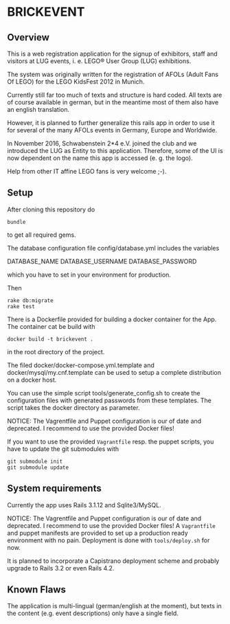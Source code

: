 BRICKEVENT
==========

Overview
--------

This is a web registration application for the signup of exhibitors, staff and visitors at LUG events,
i. e. LEGO&reg; User Group (LUG) exhibitions.

The system was originally written for the registration of AFOLs (Adult Fans Of LEGO) for the LEGO KidsFest 2012 in Munich.

Currently still far too much of texts and structure is hard coded. All texts are of course available in german, but in the meantime most of them also have an english translation.

However, it is planned to further generalize this rails app in order to use it for several of the many AFOLs events in Germany, Europe and Worldwide.

In November 2016, Schwabenstein 2*4 e.V. joined the club and we introduced the LUG as Entity to this application.
Therefore, some of the UI is now dependent on the name this app is accessed (e. g. the logo).

Help from other IT affine LEGO fans is very welcome ;-).

Setup
-----

After cloning this repository do

    bundle

to get all required gems.

The database configuration file config/database.yml includes the variables

  DATABASE_NAME
  DATABASE_USERNAME
  DATABASE_PASSWORD

which you have to set in your environment for production.

Then

    rake db:migrate
    rake test

There is a Dockerfile provided for building a docker container for the App. The container cat be build with

    docker build -t brickevent .

in the root directory of the project.

The filed docker/docker-compose.yml.template and docker/mysql/my.cnf.template can be used to setup a complete distribution on a docker host.

You can use the simple script tools/generate_config.sh to create the configuration files with generated passwords from these templates. The script takes the docker directory as parameter.

NOTICE: The Vagrentfile and Puppet configuration is our of date and deprecated. I recommend to use the provided Docker files!

If you want to use the provided `Vagrantfile` resp. the puppet scripts, you have to update the git submodules with

    git submodule init
    git submodule update

System requirements
-------------------

Currently the app uses Rails 3.1.12 and Sqlite3/MySQL.

NOTICE: The Vagrentfile and Puppet configuration is our of date and deprecated. I recommend to use the provided Docker files!
A `Vagrantfile` and puppet manifests are provided to set up a production ready environment with no pain.
Deployment is done with `tools/deploy.sh` for now.

It is planned to incorporate a Capistrano deployment scheme and probably upgrade to Rails 3.2 or even Rails 4.2.

Known Flaws
-----------

The application is multi-lingual (german/english at the moment), but texts in the content (e.g. event descriptions) only have a single field.
